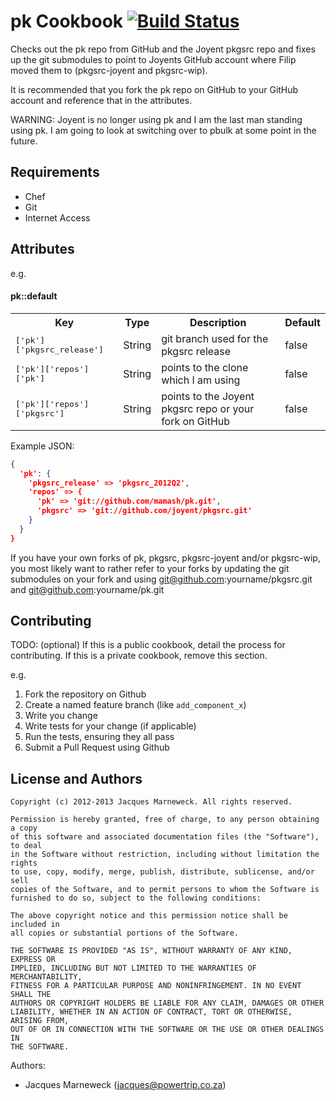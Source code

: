 pk Cookbook [![Build Status](https://www.travis-ci.org/siberia-cookbooks/pk.png?branch=master)](https://www.travis-ci.org/siberia-cookbooks/pk)
===============================================================================================================================================

Checks out the pk repo from GitHub and the Joyent pkgsrc repo
and fixes up the git submodules to point to Joyents GitHub
account where Filip moved them to (pkgsrc-joyent and pkgsrc-wip).

It is recommended that you fork the pk repo on GitHub to your
GitHub account and reference that in the attributes.

WARNING: Joyent is no longer using pk and I am the last man standing
using pk.  I am going to look at switching over to pbulk at some
point in the future.

Requirements
------------

 * Chef
 * Git
 * Internet Access

Attributes
----------

e.g.
#### pk::default
<table>
  <tr>
    <th>Key</th>
    <th>Type</th>
    <th>Description</th>
    <th>Default</th>
  </tr>
  <tr>
    <td><tt>['pk']['pkgsrc_release']</tt></td>
    <td>String</td>
    <td>git branch used for the pkgsrc release</td>
    <td>false</td>
  </tr>
  <tr>
    <td><tt>['pk']['repos']['pk']</tt></td>
    <td>String</td>
    <td>points to the clone which I am using</td>
    <td>false</td>
  </tr>
  <tr>
    <td><tt>['pk']['repos']['pkgsrc']</tt></td>
    <td>String</td>
    <td>points to the Joyent pkgsrc repo or your fork on GitHub</td>
    <td>false</td>
  </tr>
</table>

Example JSON:

```json
{
  'pk': {
    'pkgsrc_release' => 'pkgsrc_2012Q2',
    'repos' => {
      'pk' => 'git://github.com/mamash/pk.git',
      'pkgsrc' => 'git://github.com/joyent/pkgsrc.git'
    }
  }
}
```

If you have your own forks of pk, pkgsrc, pkgsrc-joyent and/or pkgsrc-wip,
you most likely want to rather refer to your forks by updating the
git submodules on your fork and using git@github.com:yourname/pkgsrc.git
and git@github.com:yourname/pk.git

Contributing
------------
TODO: (optional) If this is a public cookbook, detail the process for contributing. If this is a private cookbook, remove this section.

e.g.
1. Fork the repository on Github
2. Create a named feature branch (like `add_component_x`)
3. Write you change
4. Write tests for your change (if applicable)
5. Run the tests, ensuring they all pass
6. Submit a Pull Request using Github

License and Authors
-------------------

```
Copyright (c) 2012-2013 Jacques Marneweck. All rights reserved.

Permission is hereby granted, free of charge, to any person obtaining a copy
of this software and associated documentation files (the "Software"), to deal
in the Software without restriction, including without limitation the rights
to use, copy, modify, merge, publish, distribute, sublicense, and/or sell
copies of the Software, and to permit persons to whom the Software is
furnished to do so, subject to the following conditions:

The above copyright notice and this permission notice shall be included in
all copies or substantial portions of the Software.

THE SOFTWARE IS PROVIDED "AS IS", WITHOUT WARRANTY OF ANY KIND, EXPRESS OR
IMPLIED, INCLUDING BUT NOT LIMITED TO THE WARRANTIES OF MERCHANTABILITY,
FITNESS FOR A PARTICULAR PURPOSE AND NONINFRINGEMENT. IN NO EVENT SHALL THE
AUTHORS OR COPYRIGHT HOLDERS BE LIABLE FOR ANY CLAIM, DAMAGES OR OTHER
LIABILITY, WHETHER IN AN ACTION OF CONTRACT, TORT OR OTHERWISE, ARISING FROM,
OUT OF OR IN CONNECTION WITH THE SOFTWARE OR THE USE OR OTHER DEALINGS IN
THE SOFTWARE.
```

Authors:

 * Jacques Marneweck (jacques@powertrip.co.za)

